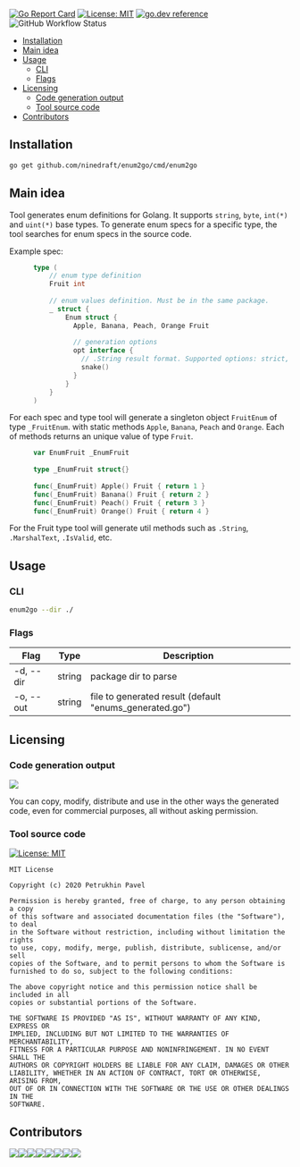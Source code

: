 [![Go Report Card](https://goreportcard.com/badge/github.com/ninedraft/enum2go)](https://goreportcard.com/report/github.com/ninedraft/enum2go) [![License: MIT](https://img.shields.io/badge/License-MIT-yellow.svg)](https://opensource.org/licenses/MIT) [![go.dev reference](https://img.shields.io/badge/doc-go.dev-blue)](https://pkg.go.dev/mod/github.com/ninedraft/enum2go) ![GitHub Workflow Status](https://img.shields.io/github/workflow/status/ninedraft/enum2go/Test)

- [Installation](#installation)
- [Main idea](#main-idea)
- [Usage](#usage)
  - [CLI](#cli)
  - [Flags](#flags)
- [Licensing](#licensing)
  - [Code generation output](#code-generation-output)
  - [Tool source code](#tool-source-code)
- [Contributors](#contributors)

## Installation

```sh
go get github.com/ninedraft/enum2go/cmd/enum2go
```

## Main idea

Tool generates enum definitions for Golang. It supports `string`, `byte`, `int(*)` and `uint(*)` base types. To generate enum specs for a specific type, the tool searches for enum specs in the source code.
  
Example spec:

```go  
      type (
          // enum type definition
          Fruit int
  
          // enum values definition. Must be in the same package.
          _ struct {
              Enum struct { 
                Apple, Banana, Peach, Orange Fruit 
                
                // generation options
                opt interface {
                  // .String result format. Supported options: strict, snake, kebab
                  snake()
                }
              }
          }
      )
```

For each spec and type tool will generate a singleton object `FruitEnum` of type `_FruitEnum`. with static methods `Apple`, `Banana`, `Peach` and `Orange`. Each of methods returns an unique value of type `Fruit`.

```go  
      var EnumFruit _EnumFruit
  
      type _EnumFruit struct{}
  
      func(_EnumFruit) Apple() Fruit { return 1 }
      func(_EnumFruit) Banana() Fruit { return 2 }
      func(_EnumFruit) Peach() Fruit { return 3 }
      func(_EnumFruit) Orange() Fruit { return 4 }
```

For the Fruit type tool will generate util methods such as `.String`, `.MarshalText`, `.IsValid`, etc.

## Usage

### CLI

```sh
enum2go --dir ./
```

### Flags

| Flag      | Type   | Description                                             |
|-----------|--------|---------------------------------------------------------|
| -d, --dir | string | package dir to parse                                    |
| -o, --out | string | file to generated result (default "enums_generated.go") |

## Licensing

### Code generation output

[![](https://upload.wikimedia.org/wikipedia/commons/6/69/CC0_button.svg)](https://creativecommons.org/publicdomain/zero/1.0/deed.en)

You can copy, modify, distribute and use in the other ways the generated code, even for commercial purposes, all without asking permission.

### Tool source code

[![License: MIT](https://img.shields.io/badge/License-MIT-yellow.svg)](https://opensource.org/licenses/MIT)

```
MIT License

Copyright (c) 2020 Petrukhin Pavel

Permission is hereby granted, free of charge, to any person obtaining a copy
of this software and associated documentation files (the "Software"), to deal
in the Software without restriction, including without limitation the rights
to use, copy, modify, merge, publish, distribute, sublicense, and/or sell
copies of the Software, and to permit persons to whom the Software is
furnished to do so, subject to the following conditions:

The above copyright notice and this permission notice shall be included in all
copies or substantial portions of the Software.

THE SOFTWARE IS PROVIDED "AS IS", WITHOUT WARRANTY OF ANY KIND, EXPRESS OR
IMPLIED, INCLUDING BUT NOT LIMITED TO THE WARRANTIES OF MERCHANTABILITY,
FITNESS FOR A PARTICULAR PURPOSE AND NONINFRINGEMENT. IN NO EVENT SHALL THE
AUTHORS OR COPYRIGHT HOLDERS BE LIABLE FOR ANY CLAIM, DAMAGES OR OTHER
LIABILITY, WHETHER IN AN ACTION OF CONTRACT, TORT OR OTHERWISE, ARISING FROM,
OUT OF OR IN CONNECTION WITH THE SOFTWARE OR THE USE OR OTHER DEALINGS IN THE
SOFTWARE.
```

## Contributors
[![](https://sourcerer.io/fame/ninedraft/ninedraft/enum2go/images/0)](https://sourcerer.io/fame/ninedraft/ninedraft/enum2go/links/0)[![](https://sourcerer.io/fame/ninedraft/ninedraft/enum2go/images/1)](https://sourcerer.io/fame/ninedraft/ninedraft/enum2go/links/1)[![](https://sourcerer.io/fame/ninedraft/ninedraft/enum2go/images/2)](https://sourcerer.io/fame/ninedraft/ninedraft/enum2go/links/2)[![](https://sourcerer.io/fame/ninedraft/ninedraft/enum2go/images/3)](https://sourcerer.io/fame/ninedraft/ninedraft/enum2go/links/3)[![](https://sourcerer.io/fame/ninedraft/ninedraft/enum2go/images/4)](https://sourcerer.io/fame/ninedraft/ninedraft/enum2go/links/4)[![](https://sourcerer.io/fame/ninedraft/ninedraft/enum2go/images/5)](https://sourcerer.io/fame/ninedraft/ninedraft/enum2go/links/5)[![](https://sourcerer.io/fame/ninedraft/ninedraft/enum2go/images/6)](https://sourcerer.io/fame/ninedraft/ninedraft/enum2go/links/6)[![](https://sourcerer.io/fame/ninedraft/ninedraft/enum2go/images/7)](https://sourcerer.io/fame/ninedraft/ninedraft/enum2go/links/7)
